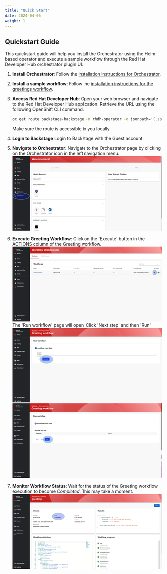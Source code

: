 ```yaml
---
title: "Quick Start"
date: 2024-04-05
weight: 1
---
```


## Quickstart Guide

This quickstart guide will help you install the Orchestrator using the Helm-based operator and execute a sample workflow through the Red Hat Developer Hub orchestrator plugin UI.

1. **Install Orchestrator**:
   Follow the [installation instructions for Orchestrator](/main/docs/installation/).

2. **Install a sample workflow**:
   Follow the [installation instructions for the greetings workflow](https://github.com/rhdhorchestrator/serverless-workflows-config/blob/main/docs/release-1.3/greeting/README.md).

3. **Access Red Hat Developer Hub**:
   Open your web browser and navigate to the Red Hat Developer Hub application. Retrieve the URL using the following OpenShift CLI command.

   ```bash
   oc get route backstage-backstage -n rhdh-operator -o jsonpath='{.spec.host}'
   ```
   Make sure the route is accessible to you locally.

4. **Login to Backstage**
   Login to Backstage with the Guest account.

5. **Navigate to Orchestrator**:
   Navigate to the Orchestrator page by clicking on the Orchestrator icon in the left navigation menu.
   ![orchestratorIcon](./orchestratorIcon.png)

6. **Execute Greeting Workflow**:
   Click on the 'Execute' button in the ACTIONS column of the Greeting workflow.
   ![workflowsPage](./workflowsPage.png)
   The 'Run workflow' page will open. Click 'Next step' and then 'Run'
   ![executePageNext](./executePageNext.png)
   ![executePageRun](./executePageRun.png)
7. **Monitor Workflow Status**:
   Wait for the status of the Greeting workflow execution to become _Completed_. This may take a moment.
   ![workflowCompleted](./workflowCompleted.png)
